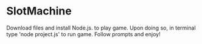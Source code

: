 # SlotMachine
Download files and install Node.js. to play game. Upon doing so, in terminal type 'node project.js' to run game. Follow prompts and enjoy!

